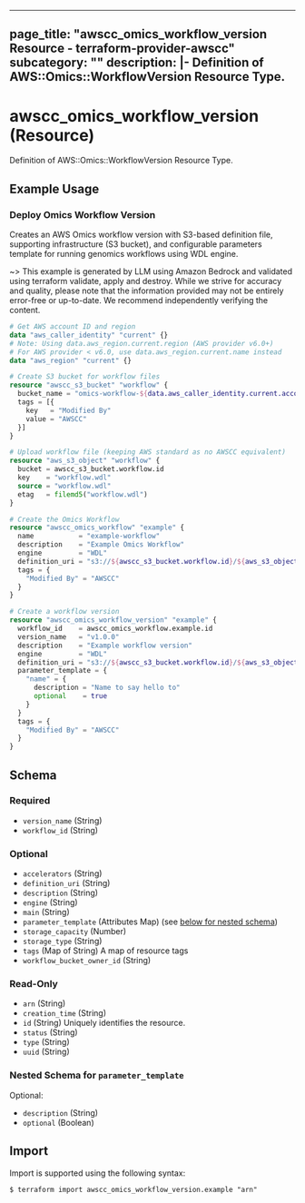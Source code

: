 
---
page_title: "awscc_omics_workflow_version Resource - terraform-provider-awscc"
subcategory: ""
description: |-
  Definition of AWS::Omics::WorkflowVersion Resource Type.
---

# awscc_omics_workflow_version (Resource)

Definition of AWS::Omics::WorkflowVersion Resource Type.

## Example Usage

### Deploy Omics Workflow Version

Creates an AWS Omics workflow version with S3-based definition file, supporting infrastructure (S3 bucket), and configurable parameters template for running genomics workflows using WDL engine.

~> This example is generated by LLM using Amazon Bedrock and validated using terraform validate, apply and destroy. While we strive for accuracy and quality, please note that the information provided may not be entirely error-free or up-to-date. We recommend independently verifying the content.

```terraform
# Get AWS account ID and region
data "aws_caller_identity" "current" {}
# Note: Using data.aws_region.current.region (AWS provider v6.0+)
# For AWS provider < v6.0, use data.aws_region.current.name instead
data "aws_region" "current" {}

# Create S3 bucket for workflow files
resource "awscc_s3_bucket" "workflow" {
  bucket_name = "omics-workflow-${data.aws_caller_identity.current.account_id}-${data.aws_region.current.region}"
  tags = [{
    key   = "Modified By"
    value = "AWSCC"
  }]
}

# Upload workflow file (keeping AWS standard as no AWSCC equivalent)
resource "aws_s3_object" "workflow" {
  bucket = awscc_s3_bucket.workflow.id
  key    = "workflow.wdl"
  source = "workflow.wdl"
  etag   = filemd5("workflow.wdl")
}

# Create the Omics Workflow
resource "awscc_omics_workflow" "example" {
  name           = "example-workflow"
  description    = "Example Omics Workflow"
  engine         = "WDL"
  definition_uri = "s3://${awscc_s3_bucket.workflow.id}/${aws_s3_object.workflow.key}"
  tags = {
    "Modified By" = "AWSCC"
  }
}

# Create a workflow version
resource "awscc_omics_workflow_version" "example" {
  workflow_id    = awscc_omics_workflow.example.id
  version_name   = "v1.0.0"
  description    = "Example workflow version"
  engine         = "WDL"
  definition_uri = "s3://${awscc_s3_bucket.workflow.id}/${aws_s3_object.workflow.key}"
  parameter_template = {
    "name" = {
      description = "Name to say hello to"
      optional    = true
    }
  }
  tags = {
    "Modified By" = "AWSCC"
  }
}
```

<!-- schema generated by tfplugindocs -->
## Schema

### Required

- `version_name` (String)
- `workflow_id` (String)

### Optional

- `accelerators` (String)
- `definition_uri` (String)
- `description` (String)
- `engine` (String)
- `main` (String)
- `parameter_template` (Attributes Map) (see [below for nested schema](#nestedatt--parameter_template))
- `storage_capacity` (Number)
- `storage_type` (String)
- `tags` (Map of String) A map of resource tags
- `workflow_bucket_owner_id` (String)

### Read-Only

- `arn` (String)
- `creation_time` (String)
- `id` (String) Uniquely identifies the resource.
- `status` (String)
- `type` (String)
- `uuid` (String)

<a id="nestedatt--parameter_template"></a>
### Nested Schema for `parameter_template`

Optional:

- `description` (String)
- `optional` (Boolean)

## Import

Import is supported using the following syntax:

```shell
$ terraform import awscc_omics_workflow_version.example "arn"
```
